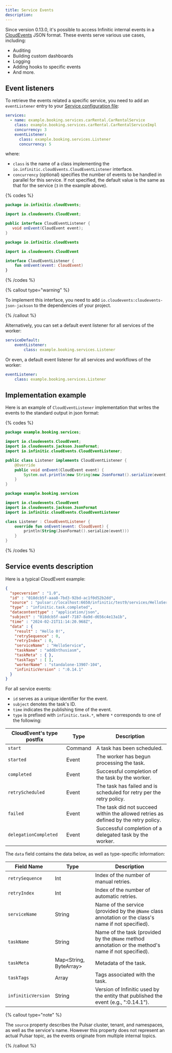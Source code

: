 ```yaml
---
title: Service Events
description:
---
```


Since version 0.13.0, it's possible to access Infinitic internal events in a [CloudEvents](https://cloudevents.io) JSON format. These events serve various use cases, including:

- Auditing
- Building custom dashboards
- Logging
- Adding hooks to specific events
- And more.


## Event listeners

To retrieve the events related a specific service, you need to add an `eventListener` entry to your [Service configuration file](/docs/services/workers#configuration-file):

```yaml
services:
  - name: example.booking.services.carRental.CarRentalService
    class: example.booking.services.carRental.CarRentalServiceImpl
    concurrency: 3
    eventListener:
      class: example.booking.services.Listener
      concurrency: 5
```

where:

- `class` is the name of a class implementing the `io.infinitic.cloudEvents.CloudEventListener` interface.
- `concurrency` (optional) specifies the number of events to be handled in parallel for this service. If not specified, the default value is the same as that for the service (`3` in the example above).

{% codes %}

```java
package io.infinitic.cloudEvents;

import io.cloudevents.CloudEvent;

public interface CloudEventListener {
   void onEvent(CloudEvent event);
}
```

```kotlin
package io.infinitic.cloudEvents

import io.cloudevents.CloudEvent

interface CloudEventListener {
    fun onEvent(event: CloudEvent)
}
```

{% /codes %}


{% callout type="warning"  %}

To implement this interface, you need to add `io.cloudevents:cloudevents-json-jackson` to the dependencies of your project.

{% /callout  %}

Alternatively, you can set a default event listener for all services of the worker:

```yaml
serviceDefault:
    eventListener:
        class: example.booking.services.Listener
```

Or even, a default event listener for all services and workflows of the worker:

```yaml
eventListener:
    class: example.booking.services.Listener
```

## Implementation example

Here is an example of `CloudEventListener` implementation that writes the events to the standard output in json format:

{% codes %}

```java
package example.booking.services;

import io.cloudevents.CloudEvent;
import io.cloudevents.jackson.JsonFormat;
import io.infinitic.cloudEvents.CloudEventListener;

public class Listener implements CloudEventListener {
    @Override
    public void onEvent(CloudEvent event) {
        System.out.println(new String(new JsonFormat().serialize(event)));
    }
}
```

```kotlin
package example.booking.services

import io.cloudevents.CloudEvent
import io.cloudevents.jackson.JsonFormat
import io.infinitic.cloudEvents.CloudEventListener

class Listener : CloudEventListener {
    override fun onEvent(event: CloudEvent) {
        println(String(JsonFormat().serialize(event)))
    }
}
```

{% /codes %}

## Service events description

Here is a typical CloudEvent example:

```json
{
  "specversion" : "1.0",
  "id" : "018dcb5f-aaa8-7bd3-92bd-ac1f0d52b2dd",
  "source" : "pulsar://localhost:6650/infinitic/test9/services/HelloService",
  "type" : "infinitic.task.completed",
  "datacontenttype" : "application/json",
  "subject" : "018dcb5f-aa4f-7187-8a9d-d656c4e13a1b",
  "time" : "2024-02-21T11:14:20.968Z",
  "data" : {
    "result" : "Hello 0!",
    "retrySequence" : 0,
    "retryIndex" : 0,
    "serviceName" : "HelloService",
    "taskName" : "addEnthusiasm",
    "taskMeta" : { },
    "taskTags" : [ ],
    "workerName" : "standalone-13907-104",
    "infiniticVersion" : ":0.14.1"
  }
}
```

For all service events:

- `id` serves as a unique identifier for the event.
- `subject` denotes the task's ID.
- `time` indicates the publishing time of the event.
- `type` is prefixed with `infinitic.task.*`, where `*` corresponds to one of the following:

| CloudEvent's type postfix | Type   | Description                                                                      |
| --------------------- | ------- | -------------------------------------------------------------------------------- |
| `start`               | Command | A task has been scheduled.                                       |
| `started`             | Event   | The worker has begun processing the task.                        |
| `completed`           | Event   | Successful completion of the task by the worker.                      |
| `retryScheduled`      | Event   | The task has failed and is scheduled for retry per the retry policy. |
| `failed`              | Event   | The task did not succeed within the allowed retries as defined by the retry policy. |
| `delegationCompleted` | Event   | Successful completion of a delegated task by the worker.              |

The `data` field contains the data below, as well as type-specific information:

| Field Name          | Type     | Description                                                                   |
| --------------------| ---------| ------------------------------------------------------------------------------|
| `retrySequence`     | Int      | Index of the number of manual retries.                                       |
| `retryIndex`        | Int      | Index of the number of automatic retries.                                    |
| `serviceName`       | String   | Name of the service (provided by the `@Name` class annotation or the class's name if not specified). |
| `taskName`          | String   | Name of the task (provided by the `@Name` method annotation or the method's name if not specified). |
| `taskMeta`          | Map<String, ByteArray> | Metadata of the task.                                                   |
| `taskTags`          | Array<String> | Tags associated with the task.                                           |
| `infiniticVersion`  | String   | Version of Infinitic used by the entity that published the event (e.g., ":0.14.1"). |

{% callout type="note"  %}

The `source` property describes the Pulsar cluster, tenant, and namespaces, as well as the service's name. However this property does not represent an actual Pulsar topic, as the events originate from multiple internal topics.

{% /callout  %}